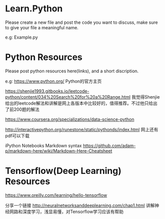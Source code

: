 # Learn.Python
Please create a new file and post the code you want to discuss, make sure to give your file a meaningful name. 

e.g: Example.py



# Python Resources
Please post python resources here(links), and a short discription.

e.g: https://www.python.org/ Python的官方主页

https://shenjie1993.gitbooks.io/leetcode-python/content/034%20Search%20for%20a%20Range.html  我觉得Shenjie给出的leetcode解法和讲解是网上各版本中比较好的，值得推荐。不过他只给出了前200题的解法

https://www.coursera.org/specializations/data-science-python

http://interactivepython.org/runestone/static/pythonds/index.html  网上还有pdf可以下载

iPython Notebooks Markdown syntax
https://github.com/adam-p/markdown-here/wiki/Markdown-Here-Cheatsheet



# Tensorflow(Deep Learning) Resources

https://www.oreilly.com/learning/hello-tensorflow

分享一个链接 http://neuralnetworksanddeeplearning.com/chap1.html
讲解神经网路和深度学习，浅显易懂，对Tensorflow学习应该有帮助
